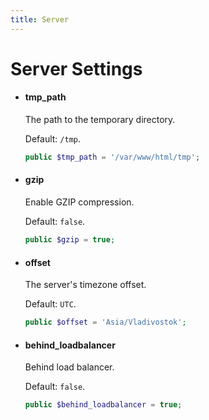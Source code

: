```yaml
---
title: Server
---
```


Server Settings
===============

- #### tmp_path

  The path to the temporary directory.

  Default: `/tmp`.

  ```php
  public $tmp_path = '/var/www/html/tmp';
  ```

- #### gzip

  Enable GZIP compression.

  Default: `false`.
  ```php
  public $gzip = true;
  ```

- #### offset

  The server's timezone offset.

  Default: `UTC`.

  ```php
  public $offset = 'Asia/Vladivostok';
  ```

- #### behind_loadbalancer

  Behind load balancer.

  Default: `false`.
  ```php
  public $behind_loadbalancer = true;
  ```
